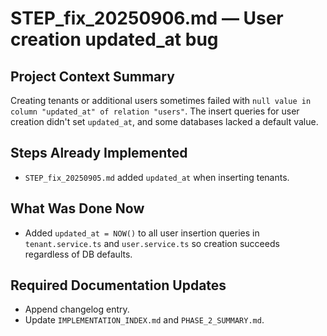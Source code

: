 # STEP_fix_20250906.md — User creation updated_at bug

## Project Context Summary
Creating tenants or additional users sometimes failed with `null value in column "updated_at" of relation "users"`. The insert queries for user creation didn't set `updated_at`, and some databases lacked a default value.

## Steps Already Implemented
- `STEP_fix_20250905.md` added `updated_at` when inserting tenants.

## What Was Done Now
- Added `updated_at = NOW()` to all user insertion queries in `tenant.service.ts` and `user.service.ts` so creation succeeds regardless of DB defaults.

## Required Documentation Updates
- Append changelog entry.
- Update `IMPLEMENTATION_INDEX.md` and `PHASE_2_SUMMARY.md`.
